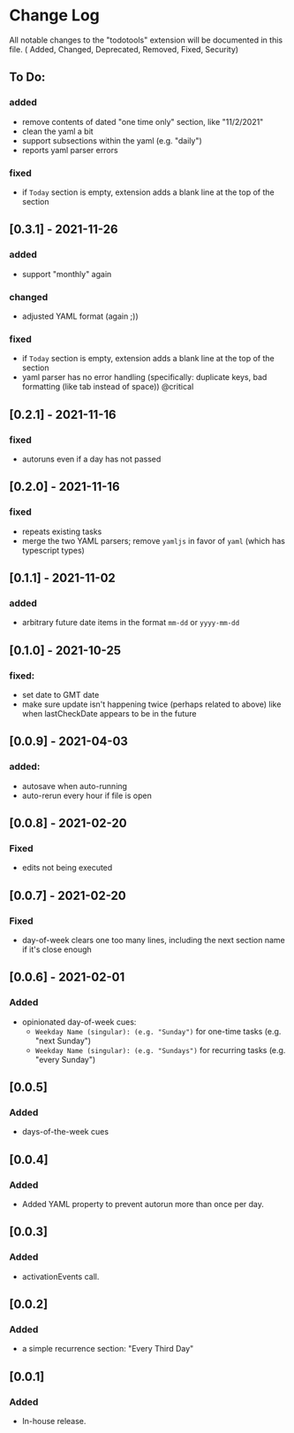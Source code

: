# Change Log

All notable changes to the "todotools" extension will be documented in this file.
( Added, Changed, Deprecated, Removed, Fixed, Security)

## To Do:

### added

- remove contents of dated "one time only" section, like "11/2/2021"
- clean the yaml a bit
- support subsections within the yaml (e.g. "daily")
- reports yaml parser errors

### fixed

- if `Today` section is empty, extension adds a blank line at the top of the section

## [0.3.1] - 2021-11-26
### added

- support "monthly" again

### changed

- adjusted YAML format (again ;))

### fixed

- if `Today` section is empty, extension adds a blank line at the top of the section
- yaml parser has no error handling (specifically: duplicate keys, bad formatting (like tab instead of space)) @critical

## [0.2.1] - 2021-11-16

### fixed

- autoruns even if a day has not passed

## [0.2.0] - 2021-11-16

### fixed

- repeats existing tasks
- merge the two YAML parsers; remove `yamljs` in favor of `yaml` (which has typescript types)

## [0.1.1] - 2021-11-02

### added

- arbitrary future date items in the format `mm-dd` or `yyyy-mm-dd`

## [0.1.0] - 2021-10-25

### fixed:

- set date to GMT date
- make sure update isn't happening twice (perhaps related to above) like when lastCheckDate appears to be in the future

## [0.0.9] - 2021-04-03

### added:

- autosave when auto-running
- auto-rerun every hour if file is open

## [0.0.8] - 2021-02-20

### Fixed

- edits not being executed

## [0.0.7] - 2021-02-20

### Fixed

- day-of-week clears one too many lines, including the next section name if it's close enough

## [0.0.6] - 2021-02-01

### Added

- opinionated day-of-week cues:
  - `Weekday Name (singular): (e.g. "Sunday")` for one-time tasks (e.g. "next Sunday")
  - `Weekday Name (singular): (e.g. "Sundays")` for recurring tasks (e.g. "every Sunday")

## [0.0.5]

### Added

- days-of-the-week cues

## [0.0.4]

### Added

- Added YAML property to prevent autorun more than once per day.

## [0.0.3]

### Added

- activationEvents call.

## [0.0.2]

### Added

- a simple recurrence section: "Every Third Day"

## [0.0.1]

### Added

- In-house release.
